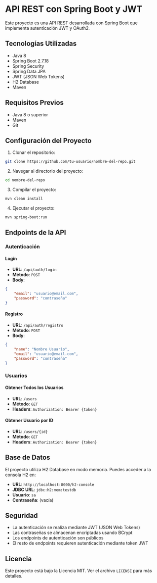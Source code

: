# API REST con Spring Boot y JWT

Este proyecto es una API REST desarrollada con Spring Boot que implementa autenticación JWT y OAuth2.

## Tecnologías Utilizadas

- Java 8
- Spring Boot 2.7.18
- Spring Security
- Spring Data JPA
- JWT (JSON Web Tokens)
- H2 Database
- Maven

## Requisitos Previos

- Java 8 o superior
- Maven
- Git

## Configuración del Proyecto

1. Clonar el repositorio:
```bash
git clone https://github.com/tu-usuario/nombre-del-repo.git
```

2. Navegar al directorio del proyecto:
```bash
cd nombre-del-repo
```

3. Compilar el proyecto:
```bash
mvn clean install
```

4. Ejecutar el proyecto:
```bash
mvn spring-boot:run
```

## Endpoints de la API

### Autenticación

#### Login
- **URL**: `/api/auth/login`
- **Método**: `POST`
- **Body**:
```json
{
    "email": "usuario@email.com",
    "password": "contraseña"
}
```

#### Registro
- **URL**: `/api/auth/registro`
- **Método**: `POST`
- **Body**:
```json
{
    "name": "Nombre Usuario",
    "email": "usuario@email.com",
    "password": "contraseña"
}
```

### Usuarios

#### Obtener Todos los Usuarios
- **URL**: `/users`
- **Método**: `GET`
- **Headers**: `Authorization: Bearer {token}`

#### Obtener Usuario por ID
- **URL**: `/users/{id}`
- **Método**: `GET`
- **Headers**: `Authorization: Bearer {token}`

## Base de Datos

El proyecto utiliza H2 Database en modo memoria. Puedes acceder a la consola H2 en:
- **URL**: `http://localhost:8000/h2-console`
- **JDBC URL**: `jdbc:h2:mem:testdb`
- **Usuario**: `sa`
- **Contraseña**: (vacía)

## Seguridad

- La autenticación se realiza mediante JWT (JSON Web Tokens)
- Las contraseñas se almacenan encriptadas usando BCrypt
- Los endpoints de autenticación son públicos
- El resto de endpoints requieren autenticación mediante token JWT

## Licencia

Este proyecto está bajo la Licencia MIT. Ver el archivo `LICENSE` para más detalles. 